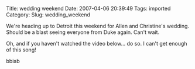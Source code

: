 Title: wedding weekend
Date: 2007-04-06 20:39:49
Tags: imported
Category: 
Slug: wedding_weekend

<p>We're heading up to Detroit this weekend for Allen and Christine's wedding.  Should be a blast seeing everyone from Duke again.  Can't wait.</p>
<p>Oh, and if you haven't watched the video below... do so.  I can't get enough of this song!</p>
<p>bbiab</p>

